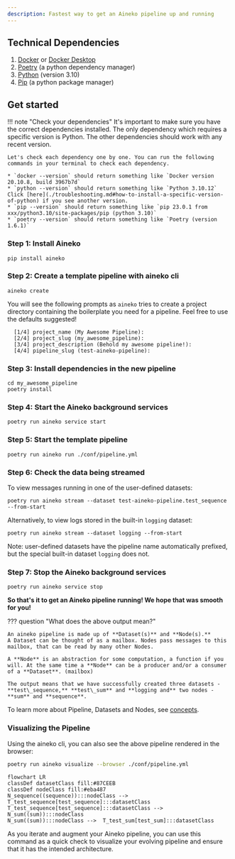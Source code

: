 ```yaml
---
description: Fastest way to get an Aineko pipeline up and running
---
```

## Technical Dependencies

1. [Docker](https://www.docker.com/get-started/) or [Docker Desktop](htps://www.docker.com/products/docker-desktop)
2. [Poetry](https://python-poetry.org/docs/#installation) (a python dependency manager)
3. [Python](https://www.python.org/downloads/) (version 3.10)
4. [Pip](https://pip.pypa.io/en/stable/installation/) (a python package manager)

## Get started

!!! note "Check your dependencies"
    It's important to make sure you have the correct dependencies installed. The only dependency which requires a specific version is Python. The other dependencies should work with any recent version.

    Let's check each dependency one by one. You can run the following commands in your terminal to check each dependency.

    * `docker --version` should return something like `Docker version 20.10.8, build 3967b7d`
    * `python --version` should return something like `Python 3.10.12` Click [here](./troubleshooting.md#how-to-install-a-specific-version-of-python) if you see another version.
    * `pip --version` should return something like `pip 23.0.1 from xxx/python3.10/site-packages/pip (python 3.10)`
    * `poetry --version` should return something like `Poetry (version 1.6.1)`

### Step 1: Install Aineko

```
pip install aineko
```

### Step 2: Create a template pipeline with aineko cli

```
aineko create
```

You will see the following prompts as `aineko` tries to create a project directory containing the boilerplate you need for a pipeline. Feel free to use the defaults suggested!

```
  [1/4] project_name (My Awesome Pipeline):
  [2/4] project_slug (my_awesome_pipeline):
  [3/4] project_description (Behold my awesome pipeline!):
  [4/4] pipeline_slug (test-aineko-pipeline):
```

### Step 3: Install dependencies in the new pipeline

```
cd my_awesome_pipeline
poetry install
```

### Step 4: Start the Aineko background services

```
poetry run aineko service start
```

### Step 5: Start the template pipeline

```
poetry run aineko run ./conf/pipeline.yml
```

### Step 6: Check the data being streamed

To view messages running in one of the user-defined datasets:
```
poetry run aineko stream --dataset test-aineko-pipeline.test_sequence --from-start
```

Alternatively, to view logs stored in the built-in `logging` dataset:
```
poetry run aineko stream --dataset logging --from-start
```

Note: user-defined datasets have the pipeline name automatically prefixed, but the special built-in dataset `logging` does not.


### Step 7: Stop the Aineko background services

```
poetry run aineko service stop
```

**So that's it to get an Aineko pipeline running! We hope that was smooth for you!**

??? question "What does the above output mean?"

    An aineko pipeline is made up of **Dataset(s)** and **Node(s).**
    A Dataset can be thought of as a mailbox. Nodes pass messages to this mailbox, that can be read by many other Nodes.

    A **Node** is an abstraction for some computation, a function if you will. At the same time a **Node** can be a producer and/or a consumer of a **Dataset**. (mailbox)

    The output means that we have successfully created three datasets - **test\_sequence,** **test\_sum** and **logging and** two nodes - **sum** and **sequence**.

To learn more about Pipeline, Datasets and Nodes, see [concepts](./developer_guide/concepts.md).

### Visualizing the Pipeline

Using the aineko cli, you can also see the above pipeline rendered in the browser:

```sh
poetry run aineko visualize --browser ./conf/pipeline.yml
```

```mermaid
flowchart LR
classDef datasetClass fill:#87CEEB
classDef nodeClass fill:#eba487
N_sequence((sequence)):::nodeClass -->  T_test_sequence[test_sequence]:::datasetClass
T_test_sequence[test_sequence]:::datasetClass -->  N_sum((sum)):::nodeClass
N_sum((sum)):::nodeClass -->  T_test_sum[test_sum]:::datasetClass
```

As you iterate and augment your Aineko pipeline, you can use this command as a quick check to visualize your evolving pipeline and ensure that it has the intended architecture.
